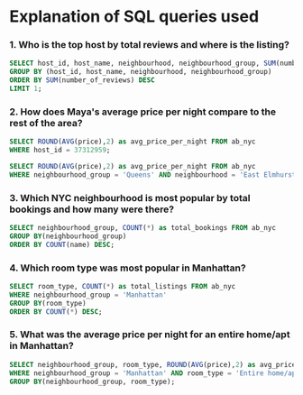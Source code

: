 # Explanation of SQL queries used

### 1. Who is the top host by total reviews and where is the listing?<BR>

````sql 
SELECT host_id, host_name, neighbourhood, neighbourhood_group, SUM(number_of_reviews) as total_Reviews FROM ab_nyc
GROUP BY (host_id, host_name, neighbourhood, neighbourhood_group)
ORDER BY SUM(number_of_reviews) DESC
LIMIT 1;
````  
  
  
  
### 2. How does Maya's average price per night compare to the rest of the area?<BR>
 
````sql
SELECT ROUND(AVG(price),2) as avg_price_per_night FROM ab_nyc
WHERE host_id = 37312959;
````  


````sql
SELECT ROUND(AVG(price),2) as avg_price_per_night FROM ab_nyc
WHERE neighbourhood_group = 'Queens' AND neighbourhood = 'East Elmhurst';
````  
  

  
### 3. Which NYC neighbourhood is most popular by total bookings and how many were there?<BR>
  
````sql
SELECT neighbourhood_group, COUNT(*) as total_bookings FROM ab_nyc
GROUP BY(neighbourhood_group)
ORDER BY COUNT(name) DESC;  
````  

  
  
### 4. Which room type was most popular in Manhattan?<BR>
 
````sql
SELECT room_type, COUNT(*) as total_listings FROM ab_nyc
WHERE neighbourhood_group = 'Manhattan'
GROUP BY(room_type)
ORDER BY COUNT(*) DESC;  
````  

  
  
### 5. What was the average price per night for an entire home/apt in Manhattan?<BR>

````sql
SELECT neighbourhood_group, room_type, ROUND(AVG(price),2) as avg_price_per_night FROM ab_nyc
WHERE neighbourhood_group = 'Manhattan' AND room_type = 'Entire home/apt'
GROUP BY(neighbourhood_group, room_type);
````  
  
